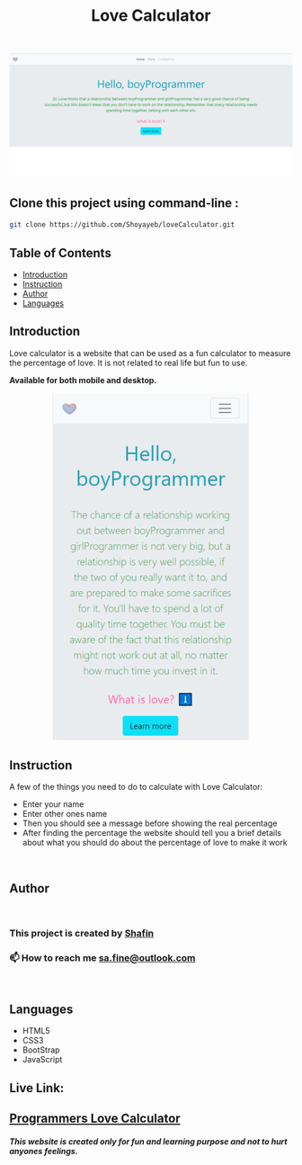 <h1 align="center"> Love Calculator </h1> <br>
<p align="center">
  <a href="https://programmers-love-calculator.netlify.app/">
    <img alt="screenshot" title="screenshot" src="./assets/screenshot.png">
  </a>
</p>

## Clone this project using command-line :

```bash
git clone https://github.com/Shoyayeb/loveCalculator.git
```

## Table of Contents

- [Introduction](#introduction)
- [Instruction](#instruction)
- [Author](#author)
- [Languages](#languages)

## Introduction

Love calculator is a website that can be used as a fun calculator to measure the percentage of love. It is not related to real life but fun to use.

**Available for both mobile and desktop.**

<p align="center">
  <img src = "./assets/screenshot-mobile.png" width=350>
</p>

## Instruction

A few of the things you need to do to calculate with Love Calculator:

- Enter your name
- Enter other ones name
- Then you should see a message before showing the real percentage
- After finding the percentage the website should tell you a brief details about what you should do about the percentage of love to make it work

<br/>

## Author

<br/>

### This project is created by [Shafin](https://github.com/Shoyayeb)

<h3>📫 How to reach me <a href="mailto:sa.fine@outlook.com">sa.fine@outlook.com</a></h3>

<br/>

## Languages

- HTML5
- CSS3
- BootStrap
- JavaScript

## Live Link:

## [Programmers Love Calculator](https://programmers-love-calculator.netlify.app/)

##### This website is created only for fun and learning purpose and not to hurt anyones feelings.
